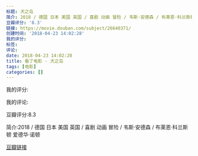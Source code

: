 ```yaml
---
标题: 犬之岛
简介: 2018 / 德国 日本 美国 英国 / 喜剧 动画 冒险 / 韦斯·安德森 / 布莱恩·科兰斯顿 爱德华·诺顿
豆瓣评分: '8.3'
链接: https://movie.douban.com/subject/26640371/
创建时间: '2018-04-23 14:02:28'
我的评分:
标签:
评论:
date: 2018-04-23 14:02:28
title: 看了电影 - 犬之岛
tags: [电影]
categories: []
---
```


我的评分:

我的评论:

豆瓣评分:8.3

简介:2018 / 德国 日本 美国 英国 / 喜剧 动画 冒险 / 韦斯·安德森 / 布莱恩·科兰斯顿 爱德华·诺顿

[豆瓣链接](https://movie.douban.com/subject/26640371/)

